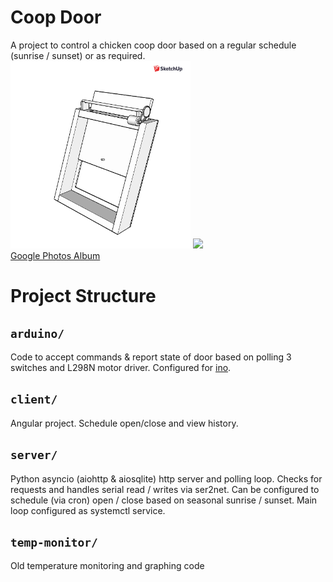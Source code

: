 # Coop Door
A project to control a chicken coop door based on a regular schedule (sunrise / sunset) or as required.
<img src="https://raw.githubusercontent.com/strangesast/chicken-cam/master/media/coop_door_in.png" height="300"/>
<img src="https://giant.gfycat.com/LonelyBreakableGoldenmantledgroundsquirrel.gif" height="300"/>  
[Google Photos Album](https://photos.app.goo.gl/njCLHvBsod69ejjU7)

# Project Structure
## `arduino/`
Code to accept commands & report state of door based on polling 3 switches and L298N motor driver.  Configured for [ino](http://inotool.org/).
## `client/`
Angular project.  Schedule open/close and view history.
## `server/`
Python asyncio (aiohttp & aiosqlite) http server and polling loop.  Checks for requests and handles serial read / writes via ser2net.  Can be configured to schedule (via cron) open / close based on seasonal sunrise / sunset.  Main loop configured as systemctl service.
## `temp-monitor/`
Old temperature monitoring and graphing code
